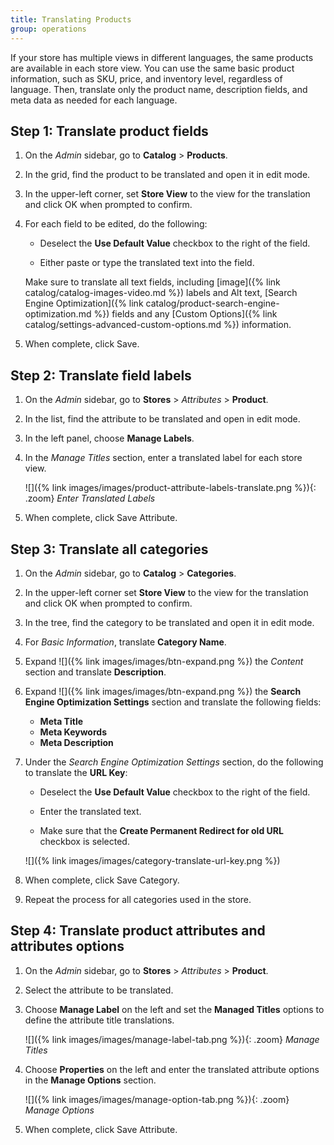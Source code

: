 ```yaml
---
title: Translating Products
group: operations
---
```


If your store has multiple views in different languages, the same products are available in each store view. You can use the same basic product information, such as SKU, price, and inventory level, regardless of language. Then, translate only the product name, description fields, and meta data as needed for each language.

## Step 1: Translate product fields

1. On the _Admin_ sidebar, go to  **Catalog** > **Products**.

1. In the grid, find the product to be translated and open it in edit mode.

1. In the upper-left corner, set **Store View** to the view for the translation and click <span class="btn">OK</span> when prompted to confirm.

1. For each field to be edited, do the following:

    - Deselect the **Use Default Value** checkbox to the right of the field.

    - Either paste or type the translated text into the field.

    Make sure to translate all text fields, including [image]({% link catalog/catalog-images-video.md %}) labels and Alt text, [Search Engine Optimization]({% link catalog/product-search-engine-optimization.md %}) fields and any [Custom Options]({% link catalog/settings-advanced-custom-options.md %}) information.

1. When complete, click <span class="btn">Save</span>.

## Step 2: Translate field labels

1. On the _Admin_ sidebar, go to **Stores** > _Attributes_ > **Product**.

1. In the list, find the attribute to be translated and open in edit mode.

1. In the left panel, choose **Manage Labels**.

1. In the _Manage Titles_ section, enter a translated label for each store view.

    ![]({% link images/images/product-attribute-labels-translate.png %}){: .zoom}
    _Enter Translated Labels_

1. When complete, click <span class="btn">Save Attribute</span>.

## Step 3: Translate all categories

1. On the _Admin_ sidebar, go to **Catalog** > **Categories**.

1. In the upper-left corner set **Store View** to the view for the translation and click <span class="btn">OK</span> when prompted to confirm.

1. In the tree, find the category to be translated and open it in edit mode.

1. For _Basic Information_, translate **Category Name**.

1. Expand ![]({% link images/images/btn-expand.png %}) the _Content_ section and translate **Description**.

1. Expand ![]({% link images/images/btn-expand.png %}) the **Search Engine Optimization Settings** section and translate the following fields:

    - **Meta Title**
    - **Meta Keywords**
    - **Meta Description**

1. Under the _Search Engine Optimization Settings_ section, do the following to translate the **URL Key**:

    - Deselect the **Use Default Value** checkbox to the right of the field.

    - Enter the translated text.

    - Make sure that the **Create Permanent Redirect for old URL** checkbox is selected.

    ![]({% link images/images/category-translate-url-key.png %})

1. When complete, click <span class="btn">Save Category</span>.

1. Repeat the process for all categories used in the store.

## Step 4: Translate product attributes and attributes options

1. On the _Admin_ sidebar, go to **Stores** > _Attributes_ > **Product**.

1. Select the attribute to be translated.

1. Choose **Manage Label** on the left and set the **Managed Titles** options to define the attribute title translations.

    ![]({% link images/images/manage-label-tab.png %}){: .zoom}
    _Manage Titles_

1. Choose **Properties** on the left and enter the translated attribute options in the **Manage Options** section.

    ![]({% link images/images/manage-option-tab.png %}){: .zoom}
    _Manage Options_

1. When complete, click <span class="btn">Save Attribute</span>.